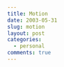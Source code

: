 ```yaml
---
title: Motion
date: 2003-05-31
slug: motion
layout: post
categories:
  - personal
comments: true
---
```


<a href="http://www.allmusic.com/cg/amg.dll?p=amg&amp;uid=MISS70305151018&amp;sql=Afa1gtq9z9u42"><img src="http://image.allmusic.com/00/amg/cov200/dre000/e081/e081100v7de.jpg" border="0" alt="" /></a>